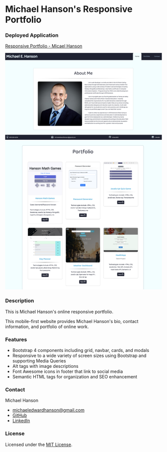 # Michael Hanson's Responsive Portfolio 

### Deployed Application 

[Responsive Portfolio - Micael Hanson](https://mhans003.github.io/portfolio/index.html)

![Homepage Screenshot](./assets/images/screenshot.jpg)
![Portfolio Screenshot](./assets/images/screenshot2.jpg)

### Description

This is Michael Hanson's online responsive portfolio. 

This mobile-first website provides Michael Hanson's bio, contact information, and portfolio of online work. 

### Features

* Bootstrap 4 components including grid, navbar, cards, and modals 
* Responsive to a wide variety of screen sizes using Bootstrap and supporting Media Queries
* Alt tags with image descriptions 
* Font Awesome icons in footer that link to social media
* Semantic HTML tags for organization and SEO enhancement 

### Contact

Michael Hanson
* michaeledwardhanson@gmail.com
* [GitHub](https://github.com/mhans003)
* [LinkedIn](https://www.linkedin.com/in/michaeledwardhanson/)

### License

Licensed under the [MIT License](./LICENSE.txt).

